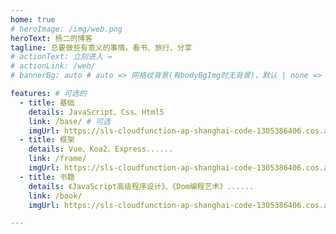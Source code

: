 ```yaml
---
home: true
# heroImage: /img/web.png
heroText: 杨二的博客
tagline: 总要做些有意义的事情，看书、旅行、分享
# actionText: 立刻进入 →
# actionLink: /web/
# bannerBg: auto # auto => 网格纹背景(有bodyBgImg时无背景)，默认 | none => 无 | '大图地址' | background: 自定义背景样式       提示：如发现文本颜色不适应你的背景时可以到palette.styl修改$bannerTextColor变量

features: # 可选的
  - title: 基础
    details: JavaScript、Css、Html5
    link: /base/ # 可选
    imgUrl: https://sls-cloudfunction-ap-shanghai-code-1305386406.cos.ap-shanghai.myqcloud.com/img/other.png # 可选
  - title: 框架
    details: Vue、Koa2、Express......
    link: /frame/
    imgUrl: https://sls-cloudfunction-ap-shanghai-code-1305386406.cos.ap-shanghai.myqcloud.com/img/ui.png
  - title: 书籍
    details: 《JavaScript高级程序设计》、《Dom编程艺术》......
    link: /book/
    imgUrl: https://sls-cloudfunction-ap-shanghai-code-1305386406.cos.ap-shanghai.myqcloud.com/img/more.png

---
```



<!-- 小熊猫 -->
<!-- <img src="/img/panda-waving.png" class="panda no-zoom" style="width: 130px;height: 115px;opacity: 0.8;margin-bottom: -4px;padding-bottom:0;position: fixed;bottom: 0;left: 0.5rem;z-index: 1;"> -->
